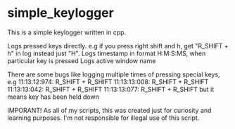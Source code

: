 # simple_keylogger
This is a simple keylogger written in cpp. 

Logs pressed keys directly. e.g if you press right shift and h, get "R_SHIFT + h" in log instead just "H".
Logs timestamp in format H:M:S:MS, when particular key is pressed
Logs active window name 

There are some bugs like logging multiple times of pressing special keys, e.g 
11:13:12:974: R_SHIFT + R_SHIFT
11:13:13:008: R_SHIFT + R_SHIFT
11:13:13:042: R_SHIFT + R_SHIFT
11:13:13:077: R_SHIFT + R_SHIFT
but it means key has been held down 

IMPORANT!
As all of my scripts, this was created just for curiosity and learning purposes. I'm not responsible for illegal use of this script. 

